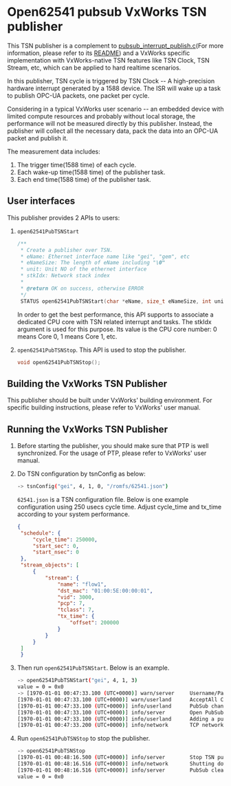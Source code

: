 # Open62541 pubsub VxWorks TSN publisher

This TSN publisher is a complement to [pubsub_interrupt_publish.c](../pubsub_interrupt_publish.c)(For more information, please refer to its [README](../README.md)) and
a VxWorks specific implementation with VxWorks-native TSN features like TSN Clock, TSN Stream, etc, which can be applied to hard realtime scenarios.

In this publisher, TSN cycle is triggered by TSN Clock -- A high-precision hardware interrupt generated by a 1588 device. The ISR will wake up a task to publish OPC-UA packets, one packet per cycle.

Considering in a typical VxWorks user scenario -- an embedded device with limited compute resources and probably without local storage, the performance will not be measured directly by this publisher. Instead, the publisher will collect all the necessary data, pack the data into an OPC-UA packet and publish it.

The measurement data includes:

1. The trigger time(1588 time) of each cycle.
2. Each wake-up time(1588 time) of the publisher task.
3. Each end time(1588 time) of the publisher task.

## User interfaces

This publisher provides 2 APIs to users:

1. `open62541PubTSNStart`

   ```C
   /**
    * Create a publisher over TSN.
    * eName: Ethernet interface name like "gei", "gem", etc
    * eNameSize: The length of eName including "\0"
    * unit: Unit NO of the ethernet interface
    * stkIdx: Network stack index
    *
    * @return OK on success, otherwise ERROR
    */
    STATUS open62541PubTSNStart(char *eName, size_t eNameSize, int unit, uint32_t stkIdx);
   ```

   In order to get the best performance, this API supports to associate a dedicated CPU core with TSN related interrupt and tasks. The stkIdx argument is used for this purpose. Its value is the CPU core number: 0 means Core 0, 1 means Core 1, etc.

2. `open62541PubTSNStop`. This API is used to stop the publisher.

   ```C
   void open62541PubTSNStop();
   ```

## Building the VxWorks TSN Publisher

This publisher should be built under VxWorks' building environment. For specific building instructions, please refer to VxWorks' user manual.

## Running the VxWorks TSN Publisher

1. Before starting the publisher, you should make sure that PTP is well synchronized. For the usage of PTP, please refer to VxWorks' user manual.
2. Do TSN configuration by tsnConfig as below:

   ```sh
   -> tsnConfig("gei", 4, 1, 0, "/romfs/62541.json")
   ```

   `62541.json` is a TSN configuration file. Below is one example configuration using 250 usecs cycle time. Adjust cycle_time and tx_time according to your system performance.

   ```json
   {
    "schedule": {
        "cycle_time": 250000,
        "start_sec": 0,
        "start_nsec": 0
    },
    "stream_objects": [
        {
            "stream": {
                "name": "flow1",
                "dst_mac": "01:00:5E:00:00:01",
                "vid": 3000,
                "pcp": 7,
                "tclass": 7,
                "tx_time": {
                    "offset": 200000
                }
            }
        }
    ]
    }
   ```

3. Then run `open62541PubTSNStart`. Below is an example.

   ```sh
   -> open62541PubTSNStart("gei", 4, 1, 3)
   value = 0 = 0x0
   -> [1970-01-01 00:47:33.100 (UTC+0000)] warn/server     Username/Password configured, but no encrypting SecurityPolicy. This can leak credentials on the ne.
   [1970-01-01 00:47:33.100 (UTC+0000)] warn/userland      AcceptAll Certificate Verification. Any remote certificate will be accepted.
   [1970-01-01 00:47:33.100 (UTC+0000)] info/userland      PubSub channel requested
   [1970-01-01 00:47:33.100 (UTC+0000)] info/server        Open PubSub ethernet connection.
   [1970-01-01 00:47:33.100 (UTC+0000)] info/userland      Adding a publisher with a cycle time of 0.250000 milliseconds
   [1970-01-01 00:47:33.200 (UTC+0000)] info/network       TCP network layer listening on opc.tcp://vxWorks:4840/
   ```

4. Run `open62541PubTSNStop` to stop the publisher.

   ```sh
   -> open62541PubTSNStop
   [1970-01-01 00:48:16.500 (UTC+0000)] info/server        Stop TSN publisher
   [1970-01-01 00:48:16.516 (UTC+0000)] info/network       Shutting down the TCP network layer
   [1970-01-01 00:48:16.516 (UTC+0000)] info/server        PubSub cleanup was called.
   value = 0 = 0x0
   ```
